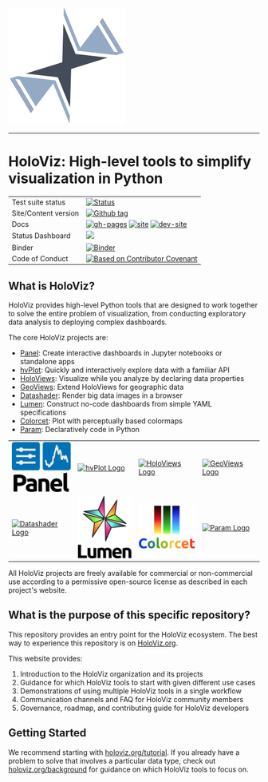 <img src="https://github.com/holoviz/holoviz/blob/main/doc/_static/holoviz-logo.svg"><br>

-----------------

# HoloViz: High-level tools to simplify visualization in Python

|    |    |
| --- | --- |
| Test suite status | [![Status](https://github.com/holoviz/holoviz/workflows/tests/badge.svg?query=branch%3Amain)](https://github.com/holoviz/holoviz/actions/workflows/test.yaml?query=branch%3Amain)
| Site/Content version | [![Github tag](https://img.shields.io/github/tag/holoviz/holoviz.svg?label=tag&colorB=11ccbb)](https://github.com/holoviz/holoviz/tags) |
| Docs | [![gh-pages](https://img.shields.io/github/last-commit/holoviz/holoviz/gh-pages.svg)](https://github.com/holoviz/holoviz/tree/gh-pages) [![site](https://img.shields.io/website-up-down-green-red/http/holoviz.org.svg)](http://holoviz.org) [![dev-site](https://img.shields.io/website-up-down-green-red/https/pyviz-dev.github.io/holoviz.svg?label=dev%20website)](https://pyviz-dev.github.io/holoviz/)  |
| Status Dashboard | [![](https://img.shields.io/website-up-down-green-red/http/status.holoviz.org.svg?label=status-dashboard)](http://status.holoviz.org/) |
| Binder  | [![Binder](https://mybinder.org/badge_logo.svg)](https://mybinder.org/v2/gh/holoviz/holoviz/HEAD?labpath=examples%2Ftutorial%2F00_Setup.ipynb) |
| Code of Conduct | [![Based on Contributor Covenant](https://img.shields.io/badge/Contributor%20Covenant-2.1-4baaaa.svg)](CODE_OF_CONDUCT.md)|

## What is HoloViz?

HoloViz provides high-level Python tools that are designed to work together to solve the entire problem of visualization, from conducting exploratory data analysis to deploying complex dashboards.

The core HoloViz projects are:

- [Panel](https://panel.holoviz.org): Create interactive dashboards in Jupyter notebooks or standalone apps
- [hvPlot](https://hvplot.holoviz.org): Quickly and interactively explore data with a familiar API
- [HoloViews](https://holoviews.org): Visualize while you analyze by declaring data properties
- [GeoViews](http://geoviews.org): Extend HoloViews for geographic data
- [Datashader](https://datashader.org): Render big data images in a browser
- [Lumen](https://lumen.holoviz.org/): Construct no-code dashboards from simple YAML specifications
- [Colorcet](https://colorcet.holoviz.org/): Plot with perceptually based colormaps
- [Param](https://param.holoviz.org): Declaratively code in Python

<table align="center">
<tr>

  <td>
    <a href="https://panel.holoviz.org/">
    <img src="https://github.com/holoviz/holoviz/blob/main/examples/assets/panel.png"
         alt="Panel Logo" width="125"/>
    </a>
  </td>

  <td>
    <a href="https://hvplot.holoviz.org/">
    <img src="https://github.com/holoviz/holoviz/blob/main/examples/assets/hvplot.png"
         alt="hvPlot Logo" width="125"/>
    </a>
  </td>

  <td>
    <a href="https://holoviews.org/">
    <img src="https://github.com/holoviz/holoviz/blob/main/examples/assets/holoviews.png"
         alt="HoloViews Logo" width="125"/>
    </a>
  </td>
  
   <td>
    <a href="https://geoviews.org/">
    <img src="https://github.com/holoviz/holoviz/blob/main/examples/assets/geoviews.png"
         alt="GeoViews Logo" width="125"/>
    </a>
  </td>

 </tr>
 <tr>

  <td>
    <a href="https://datashader.com/">
    <img src="https://github.com/holoviz/holoviz/blob/main/examples/assets/datashader.png"
         alt="Datashader Logo" width="125"/>
    </a>
  </td>

  <td>
    <a href="https://lumen.holoviz.org/">
    <img src="https://github.com/holoviz/holoviz/blob/main/examples/assets/lumen.png"
         alt="Lumen Logo" width="125"/>
    </a>
  </td>

  <td>
    <a href="https://colorcet.holoviz.org/">
    <img src="https://github.com/holoviz/holoviz/blob/main/examples/assets/colorcet.png"
         alt="Colorcet Logo" width="125"/>
    </a>
  </td>

  <td>
    <a href="https://param.holoviz.org/">
    <img src="https://github.com/holoviz/holoviz/blob/main/examples/assets/param.png"
         alt="Param Logo" width="125"/>
    </a>
  </td>

</tr>
</table>




All HoloViz projects are freely available for commercial or
non-commercial use according to a permissive open-source license as
described in each project's website.

## What is the purpose of this specific repository?

This repository provides an entry point for the HoloViz ecosystem.
The best way to experience this repository is on 
[HoloViz.org](https://holoviz.org). 

This website provides:
1. Introduction to the HoloViz organization and its projects
2. Guidance for which HoloViz tools to start with given different use cases
3. Demonstrations of using multiple HoloViz tools in a single workflow
4. Communication channels and FAQ for HoloViz community members
5. Governance, roadmap, and contributing guide for HoloViz developers

## Getting Started

We recommend starting with 
[holoviz.org/tutorial](https://holoviz.org/tutorial/index.html).
If you already have a problem to solve that involves a
particular data type, check out 
[holoviz.org/background](https://holoviz.org/background.html)
for guidance on which HoloViz tools to focus on.
